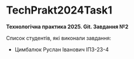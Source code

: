 # TechPrakt2024Task1
**Технологічна практика 2025. Git. Завдання №2**

Список студентів, які виконали завдання:
* Цимбалюк Руслан Іванович ІПЗ-23-4
